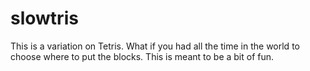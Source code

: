 # slowtris
This is a variation on Tetris. What if you had all the time in the world to choose where to put the blocks. This is meant to be a bit of fun.
